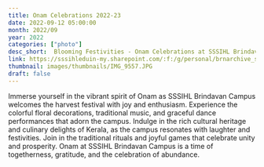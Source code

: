 ```yaml
---
title: Onam Celebrations 2022-23
date: 2022-09-12 05:00:00
month: 2022/09
year: 2022
categories: ["photo"]
desc_short:  Blooming Festivities - Onam Celebrations at SSSIHL Brindavan Campus
link: https://sssihleduin-my.sharepoint.com/:f:/g/personal/brnarchive_sssihl_edu_in/EqNA1gn3tBRFghhpkhXskNcB6u3p6vlisqjGKrA2KNUsSA?e=y7SVyc
thumbnail: images/thumbnails/IMG_9557.JPG
draft: false
---
```


  Immerse yourself in the vibrant spirit of Onam as SSSIHL Brindavan Campus welcomes the harvest festival with joy and enthusiasm. Experience the colorful floral decorations, traditional music, and graceful dance performances that adorn the campus. Indulge in the rich cultural heritage and culinary delights of Kerala, as the campus resonates with laughter and festivities. Join in the traditional rituals and joyful games that celebrate unity and prosperity. Onam at SSSIHL Brindavan Campus is a time of togetherness, gratitude, and the celebration of abundance.
